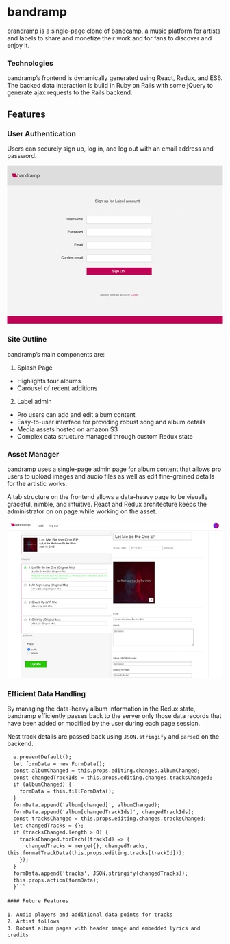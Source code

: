# bandramp

[brandramp](https://bandramp.herokuapp.com/) is a single-page clone of [bandcamp](https://bandcamp.com/), a music  platform for artists and labels to share and monetize their work and for fans to discover and enjoy it.

### Technologies
bandramp’s frontend is dynamically generated using React, Redux, and ES6. The backed data interaction is build in Ruby on Rails with some jQuery to generate ajax requests to the Rails backend.

## Features

### User Authentication
Users can securely sign up, log in, and log out with an email address and password.

![user auth](https://github.com/joedspin/bandramp/blob/master/app/assets/images/bandramp-signup-screengrab.png)

### Site Outline
bandramp’s main components are:

1. Splash Page
  - Highlights four albums
  - Carousel of recent additions
2. Label admin
  - Pro users can add and edit album content
  - Easy-to-user interface for providing robust song and album details
  - Media assets hosted on amazon S3
  - Complex data structure managed through custom Redux state

### Asset Manager
bandramp uses a single-page admin page for album content that allows pro users to upload images and audio files as well as edit fine-grained details for the artistic works. 

A tab structure on the frontend allows a data-heavy page to be visually graceful, nimble, and intuitive. React and Redux architecture keeps the administrator on on page while working on the asset.

![asset manager](https://github.com/joedspin/bandramp/blob/master/app/assets/images/bandramp-album-edit-screengrab.png)

### Efficient Data Handling

By managing the data-heavy album information in the Redux state, bandramp efficiently passes back to the server only those data records that have been added or modified by the user during each page session.

Nest track details are passed back using `JSON.stringify` and `parse`d on the backend.

```handleSubmit(e) {
  e.preventDefault();
  let formData = new FormData(); 
  const albumChanged = this.props.editing.changes.albumChanged;
  const changedTrackIds = this.props.editing.changes.tracksChanged;
  if (albumChanged) {
    formData = this.fillFormData();
  }
  formData.append('album[changed]', albumChanged);
  formData.append('album[changedTrackIds]', changedTrackIds);
  const tracksChanged = this.props.editing.changes.tracksChanged;
  let changedTracks = {};
  if (tracksChanged.length > 0) {
    tracksChanged.forEach((trackId) => {
      changedTracks = merge({}, changedTracks, this.formatTrackData(this.props.editing.tracks[trackId]));
    });
  }
  formData.append('tracks', JSON.stringify(changedTracks));
  this.props.action(formData);
  }```

#### Future Features

1. Audio players and additional data points for tracks
2. Artist follows
3. Robust album pages with header image and embedded lyrics and credits